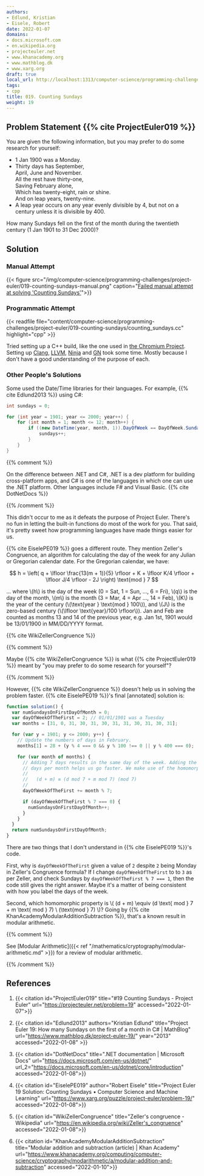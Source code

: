```yaml
---
authors:
- Edlund, Kristian
- Eisele, Robert
date: 2022-01-07
domains:
- docs.microsoft.com
- en.wikipedia.org
- projecteuler.net
- www.khanacademy.org
- www.mathblog.dk
- www.xarg.org
draft: true
local_url: http://localhost:1313/computer-science/programming-challenges/project-euler/019-counting-sundays/019-counting-sundays/
tags:
- cpp
title: 019. Counting Sundays
weight: 19
---
```


## Problem Statement {{% cite ProjectEuler019 %}}

You are given the following information, but you may prefer to do some
research for yourself:

* 1 Jan 1900 was a Monday.
* Thirty days has September,<br/> April, June and November.<br/> All the
  rest have thirty-one,<br/> Saving February alone,<br/> Which has
  twenty-eight, rain or shine.<br/> And on leap years, twenty-nine.
* A leap year occurs on any year evenly divisible by 4, but not on a
  century unless it is divisible by 400.

How many Sundays fell on the first of the month during the twentieth
century (1 Jan 1901 to 31 Dec 2000)?

## Solution

### Manual Attempt

{{< figure
  src="/img/computer-science/programming-challenges/project-euler/019-counting-sundays-manual.png"
  caption="[Failed manual attempt at solving 'Counting Sundays'](https://onedrive.live.com/view.aspx?resid=D3A50A924AE586F1%214828&id=documents&wd=target%28Project%20Euler.one%7C4AFF21B6-FEDE-2540-83FB-3D9780501572%2F019.%20Counting%20Sundays%7CBFAA8572-5B22-4243-AEE7-F117AA6DF265%2F%29)">}}

### Programmatic Attempt

{{< readfile file="content/computer-science/programming-challenges/project-euler/019-counting-sundays/counting_sundays.cc" highlight="cpp" >}}

Tried setting up a C++ build, like the one used in [the Chromium
Project](https://www.chromium.org/Home). Setting up
[Clang](https://clang.llvm.org/), [LLVM](https://llvm.org/),
[Ninja](https://ninja-build.org/manual.html) and
[GN](https://gn.googlesource.com/gn/+/refs/heads/main/docs/quick_start.md) took
some time. Mostly because I don't have a good understanding of the purpose of
each.

### Other People's Solutions

Some used the Date/Time libraries for their languages. For example, {{% cite
Edlund2013 %}} using C#:

```c#
int sundays = 0;

for (int year = 1901; year <= 2000; year++) {
    for (int month = 1; month <= 12; month++) {
        if ((new DateTime(year, month, 1)).DayOfWeek == DayOfWeek.Sunday) {
            sundays++;
        }
    }
}
```

{{% comment %}}

On the difference between .NET and C#, .NET is a dev platform for building
cross-platform apps, and C# is one of the languages in which one can use the
.NET platform. Other languages include F# and Visual Basic. {{% cite DotNetDocs
%}}

{{% /comment %}}

This didn't occur to me as it defeats the purpose of Project Euler. There's no
fun in letting the built-in functions do most of the work for you. That said,
it's pretty sweet how programming languages have made things easier for us.

{{% cite EiselePE019 %}} goes a different route. They mention Zeller's
Congruence, an algorithm for calculating the day of the week for any Julian or
Gregorian calendar date. For the Gregorian calendar, we have:

$$ h = \left( q + \lfloor \frac{13(m + 1)}{5} \rfloor + K + \lfloor K/4 \rfloor + \lfloor J/4 \rfloor - 2J \right) \text{mod } 7 $$

... where \\(h\\) is the day of the week (0 = Sat, 1 = Sun, ..., 6 = Fri),
\\(q\\) is the day of the month, \\(m\\) is the month (3 = Mar, 4 = Apr ..., 14
= Feb), \\(K\\) is the year of the century (\\(\text{year } \text{mod } 100\\)),
and \\(J\\) is the zero-based century (\\(\lfloor \text{year}/100 \rfloor\\)).
Jan and Feb are counted as months 13 and 14 of the previous year, e.g. Jan 1st,
1901 would be 13/01/1900 in MM/DD/YYYY format.

{{% cite WikiZellerCongruence %}}

{{% comment %}}

Maybe {{% cite WikiZellerCongruence %}} is what {{% cite ProjectEuler019 %}}
meant by "you may prefer to do some research for yourself"?

{{% /comment %}}

However, {{% cite WikiZellerCongruence %}} doesn't help us in solving the problem
faster. {{% cite EiselePE019 %}}'s final [annotated] solution is:

```js
function solution() {
  var numSundaysOnFirstDayOfMonth = 0;
  var dayOfWeekOfTheFirst = 2; // 01/01/1901 was a Tuesday
  var months = [31, 0, 31, 30, 31, 30, 31, 31, 30, 31, 30, 31];

  for (var y = 1901; y <= 2000; y++) {
    // Update the numbers of days in February.
    months[1] = 28 + (y % 4 === 0 && y % 100 !== 0 || y % 400 === 0);

    for (var month of months) {
      // Adding 7 days results in the same day of the week. Adding the number of
      // days per month helps us go faster. We make use of the homomorphic rule:
      //
      //   (d + m) ≡ (d mod 7 + m mod 7) (mod 7)
      //
      dayOfWeekOfTheFirst += month % 7;

      if (dayOfWeekOfTheFirst % 7 === 0) {
        numSundaysOnFirstDayOfMonth++;
      }
    }
  }
  return numSundaysOnFirstDayOfMonth;
}
```

There are two things that I don't understand in {{% cite EiselePE019 %}}'s code.

First, why is `dayOfWeekOfTheFirst` given a value of `2` despite `2` being
Monday in Zeller's Congruence formula? If I change `dayOfWeekOfTheFirst` to to
`3` as per Zeller, and check Sundays by `dayOfWeekOfTheFirst % 7 === 1`, then
the code still gives the right answer. Maybe it's a matter of being consistent
with how you label the days of the week.

Second, which homomorphic property is \\( (d + m) \equiv (d \text{ mod } 7 + m
\text{ mod } 7) \ (\text{mod } 7) \\)? Going by {{% cite
KhanAcademyModularAdditionSubtraction %}}, that's a known result in modular
arithmetic.

{{% comment %}}

See [Modular Arithmetic]({{< ref
"/mathematics/cryptography/modular-arithmetic.md" >}}) for a review of modular
arithmetic.

{{% /comment %}}

## References

1. {{< citation
  id="ProjectEuler019"
  title="#19 Counting Sundays - Project Euler"
  url="https://projecteuler.net/problem=19"
  accessed="2022-01-07">}}

1. {{< citation
  id="Edlund2013"
  authors="Kristian Edlund"
  title="Project Euler 19: How many Sundays on the first of a month in C# | MathBlog"
  url="https://www.mathblog.dk/project-euler-19/"
  year="2013"
  accessed="2022-01-08" >}}

1. {{< citation
  id="DotNetDocs"
  title=".NET documentation | Microsoft Docs"
  url="https://docs.microsoft.com/en-us/dotnet/"
  url_2="https://docs.microsoft.com/en-us/dotnet/core/introduction"
  accessed="2022-01-08">}}

1. {{< citation
  id="EiselePE019"
  author="Robert Eisele"
  title="Project Euler 19 Solution: Counting Sundays • Computer Science and Machine Learning"
  url="https://www.xarg.org/puzzle/project-euler/problem-19/"
  accessed="2022-01-08">}}

1. {{< citation
  id="WikiZellerCongruence"
  title="Zeller's congruence - Wikipedia"
  url="https://en.wikipedia.org/wiki/Zeller's_congruence"
  accessed="2022-01-08">}}

1. {{< citation
  id="KhanAcademyModularAdditionSubtraction"
  title="Modular addition and subtraction (article) | Khan Academy"
  url="https://www.khanacademy.org/computing/computer-science/cryptography/modarithmetic/a/modular-addition-and-subtraction"
  accessed="2022-01-10">}}
